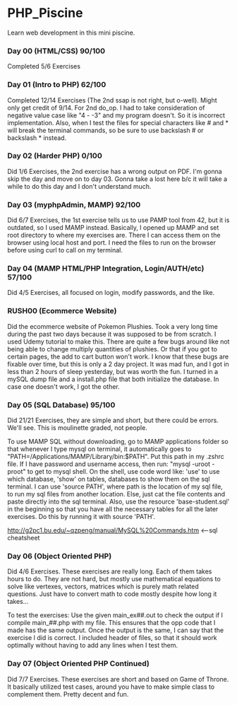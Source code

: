 # PHP_Piscine
Learn web development in this mini piscine.

### Day 00 (HTML/CSS) 90/100
Completed 5/6 Exercises

### Day 01 (Intro to PHP) 62/100
Completed 12/14 Exercises (The 2nd ssap is not right, but o-well). Might only
get credit of 9/14. For 2nd do_op. I had to take consideration of negative value
case like "4 - -3" and my program doesn't. So it is incorrect implementation.
Also, when I test the files for special characters like # and * will break the
terminal commands, so be sure to use backslash # or backslash * instead.

### Day 02 (Harder PHP) 0/100
Did 1/6 Exercises, the 2nd exercise has a wrong output on PDF. I'm gonna skip
the day and move on to day 03. Gonna take a lost here b/c it will take a while
to do this day and I don't understand much.

### Day 03 (myphpAdmin, MAMP) 92/100
Did 6/7 Exercises, the 1st exercise tells us to use PAMP tool from 42, but it is
outdated, so I used MAMP instead. Basically, I opened up MAMP and set root directory
to where my exercises are. There I can access them on the browser using local host
and port. I need the files to run on the browser before using curl to call on my terminal.

### Day 04 (MAMP HTML/PHP Integration, Login/AUTH/etc) 57/100
Did 4/5 Exercises, all focused on login, modify passwords, and the like.

### RUSH00 (Ecommerce Website)
Did the ecommerce website of Pokemon Plushies. Took a very long time during the past two
days because it was supposed to be from scratch. I used Udemy tutorial to make this. There are
quite a few bugs around like not being able to change multiply quantities of plushies. Or that
if you got to certain pages, the add to cart button won't work. I know that these bugs are fixable
over time, but this is only a 2 day project. It was mad fun, and I got in less than 2 hours
of sleep yesterday, but was worth the fun. I turned in a mySQL dump file and a install.php file that
both initialize the database. In case one doesn't work, I got the other.

### Day 05 (SQL Database) 95/100
Did 21/21 Exercises, they are simple and short, but there could be errors. We'll see. This is moulinette graded, not people.

To use MAMP SQL without downloading, go to MAMP applications folder so that whenever I type mysql on terminal,
it automatically goes to "PATH=/Applications/MAMP/Library/bin:$PATH". Put this path in my .zshrc file.
If I have password and username access, then run: "mysql -uroot -proot" to get to mysql shell.
On the shell, use code word like: 'use' to use which database, 'show' on tables, databases to show them on the
sql terminal. I can use 'source PATH', where path is the location of my sql file, to run my sql files from
another location. Else, just cat the file contents and paste directly into the sql terminal.
Also, use the resource 'base-student.sql' in the beginning so that you have all the necessary tables for all the
later exercises. Do this by running it with source 'PATH'.

http://g2pc1.bu.edu/~qzpeng/manual/MySQL%20Commands.htm  <--sql cheatsheet

### Day 06 (Object Oriented PHP)
Did 4/6 Exercises. These exercises are really long. Each of them takes hours to do. They are not hard, but mostly use mathematical
equations to solve like vertexes, vectors, matrices which is purely math related questions. Just have to convert math to code mostly
despite how long it takes...

To test the exercises: Use the given main_ex##.out to check the output if I compile main_##.php with my file. This ensures that the opp code
that I made has the same output. Once the output is the same, I can say that the exercise I did is correct. I included header of files, so
that it should work optimally without having to add any lines when I test them.

### Day 07 (Object Oriented PHP Continued)
Did 7/7 Exercises. These exercises are short and based on Game of Throne. It basically utilized test cases, around you have to make simple class to complement them. Pretty decent and fun.
